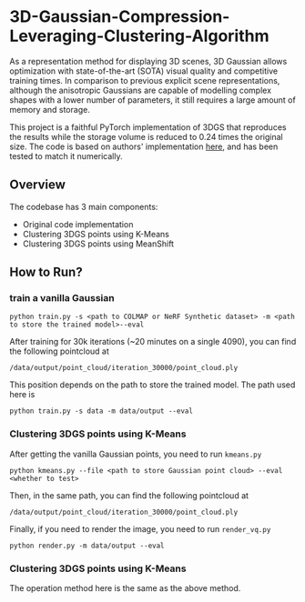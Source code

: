 # 3D-Gaussian-Compression-Leveraging-Clustering-Algorithm

As a representation method for displaying 3D scenes, 3D Gaussian allows optimization with state-of-the-art (SOTA) visual quality and competitive training times. In comparison to previous explicit scene representations, although the anisotropic Gaussians are capable of modelling complex shapes with a lower number of parameters, it still requires a large amount of memory and storage.

This project is a faithful PyTorch implementation of 3DGS that reproduces the results while the storage volume is reduced to 0.24 times the original size. The code is based on authors' implementation [here](https://github.com/graphdeco-inria/gaussian-splatting), and has been tested to match it numerically.

## Overview

 The codebase has 3 main components: 

- Original code implementation
- Clustering 3DGS points using K-Means
- Clustering 3DGS points using MeanShift

## How to Run?

### train a vanilla Gaussian

```shell
python train.py -s <path to COLMAP or NeRF Synthetic dataset> -m <path to store the trained model>--eval
```

 After training for 30k iterations (~20 minutes on a single 4090), you can find the following pointcloud at 

```/data/output/point_cloud/iteration_30000/point_cloud.ply```

This position depends on the path to store the trained model. The path used here is 

```shell
python train.py -s data -m data/output --eval
```



### Clustering 3DGS points using K-Means

After getting the vanilla Gaussian points, you need to run ```kmeans.py```

```shell
python kmeans.py --file <path to store Gaussian point cloud> --eval <whether to test>
```

Then, in the same path, you can find the following pointcloud at 

```/data/output/point_cloud/iteration_30000/point_cloud.ply```

Finally, if you need to render the image, you need to run ```render_vq.py```

```shell
python render.py -m data/output --eval
```

### Clustering 3DGS points using K-Means

The operation method here is the same as the above method.
